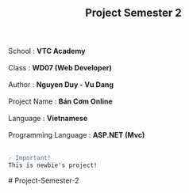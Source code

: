 <head>
  <meta charset="utf-8">
</head>

<body>
<header>
<h2 align="center">Project Semester 2</h2>
</header>

School : <b>VTC Academy</b><br><br>
Class : <b>WD07 (Web Developer)</b><br><br>
Author : <b>Nguyen Duy - Vu Dang</b><br><br>
Project Name : <b>Bán Cơm Online</b><br><br>
Language : <b>Vietnamese</b><br><br>
Programming Language : <b>ASP.NET (Mvc)</b><br><br>
```diff
- Important!
This is newbie's project!
```

</body>
#   P r o j e c t - S e m e s t e r - 2  
 